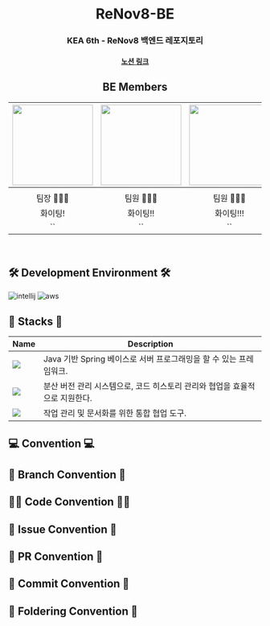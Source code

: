 <div align=center>

# ReNov8-BE

### KEA 6th - ReNov8 백엔드 레포지토리
#### [노션 링크](https://www.notion.so/Team-Space-1b3ea3db585680a5aa1fd8f6b5aaa9fb)

## BE Members
<img width="160px" src=""/> | <img width="160px" src=""/> | <img width="160px" src=""/> | <img width="160px" src=""/> | 
|:-----:|:-----:|:-----:|:-----:|
|[](https://github.com/)|[](https://github.com/)|[](https://github.com/)|[](https://github.com/)|
|팀장 👨🏻‍💻|팀원 👨🏻‍💻|팀원 👨🏻‍💻|팀원 👨🏻‍💻|
|화이팅!|화이팅!!|화이팅!!!|화이팅!!!!|
|``<br/>|``<br/>|``<br/>|``<br/>|

</div>
<br/>

## 🛠️ Development Environment 🛠️
![intellij](https://img.shields.io/badge/intellij-000000?style=for-the-badge&logo=intellijidea&logoColor=white)
![aws](https://img.shields.io/badge/aws-FF9900?style=for-the-badge&logo=amazonec2&logoColor=white)

## 🥞 Stacks 🥞
| Name          | Description   |
| ------------  | ------------- |
| <img src="https://img.shields.io/badge/-Springboot-6DB33F?style=flat&logo=springboot&logoColor=white"> | Java 기반 Spring 베이스로 서버 프로그래밍을 할 수 있는 프레임워크.|
| <img src="https://img.shields.io/badge/-Git-F05032?style=flat&logo=git&logoColor=white"> | 분산 버전 관리 시스템으로, 코드 히스토리 관리와 협업을 효율적으로 지원한다.|
| <img src="https://img.shields.io/badge/-Notion-000000?style=flat&logo=notion&logoColor=white"> | 작업 관리 및 문서화를 위한 통합 협업 도구.|

## 💻 Convention 💻

## 🌲 Branch Convention 🌲

## 🧑‍💻 Code Convention 🧑‍💻

## 💬 Issue Convention 💬
## 🫷 PR Convention 🫸
## 🙏 Commit Convention 🙏
## 📁 Foldering Convention 📁

